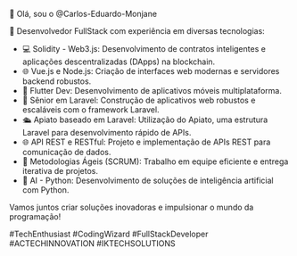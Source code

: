 👋 Olá, sou o @Carlos-Eduardo-Monjane

🚀 Desenvolvedor FullStack com experiência em diversas tecnologias:

- 💻 Solidity - Web3.js: Desenvolvimento de contratos inteligentes e aplicações descentralizadas (DApps) na blockchain.
- 🌐 Vue.js e Node.js: Criação de interfaces web modernas e servidores backend robustos.
- 📱 Flutter Dev: Desenvolvimento de aplicativos móveis multiplataforma.
- 💼 Sênior em Laravel: Construção de aplicativos web robustos e escaláveis com o framework Laravel.
- 🛳️ Apiato baseado em Laravel: Utilização do Apiato, uma estrutura Laravel para desenvolvimento rápido de APIs.
- 🌐 API REST e RESTful: Projeto e implementação de APIs REST para comunicação de dados.
- 🔄 Metodologias Ágeis (SCRUM): Trabalho em equipe eficiente e entrega iterativa de projetos.
- 🧠 AI - Python: Desenvolvimento de soluções de inteligência artificial com Python.

Vamos juntos criar soluções inovadoras e impulsionar o mundo da programação!

#TechEnthusiast #CodingWizard #FullStackDeveloper #ACTECHINNOVATION #IKTECHSOLUTIONS
